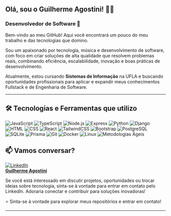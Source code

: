 ## Olá, sou o Guilherme Agostini! 👋🎸

### Desenvolvedor de Software  🚀

Bem-vindo ao meu GitHub! Aqui você encontrará um pouco do meu trabalho e das tecnologias que domino. 

Sou um apaixonado por tecnologia, música e desenvolvimento de software, com foco em criar soluções de alta qualidade que resolvem problemas reais, combinando eficiência, escalabilidade, inovação e boas práticas de desenvolvimento. 

Atualmente, estou cursando **Sistemas de Informação** na UFLA e buscando oportunidades profissionais para aplicar e expandir meus conhecimentos Fullstack e de Engenharia de Software.

---

## 🛠️ Tecnologias e Ferramentas que utilizo

![JavaScript](https://img.shields.io/badge/JavaScript-F7DF1E?style=for-the-badge&logo=javascript&logoColor=black)
![TypeScript](https://img.shields.io/badge/TypeScript-3178C6?style=for-the-badge&logo=typescript&logoColor=white)
![Node.js](https://img.shields.io/badge/Node.js-339933?style=for-the-badge&logo=node.js&logoColor=white)
![Express](https://img.shields.io/badge/Express-000000?style=for-the-badge&logo=express&logoColor=white)
![Python](https://img.shields.io/badge/Python-3776AB?style=for-the-badge&logo=python&logoColor=white)
![Django](https://img.shields.io/badge/Django-092E20?style=for-the-badge&logo=django&logoColor=white)
![HTML](https://img.shields.io/badge/HTML-E34F26?style=for-the-badge&logo=html5&logoColor=white)
![CSS](https://img.shields.io/badge/CSS-1572B6?style=for-the-badge&logo=css3&logoColor=white)
![React](https://img.shields.io/badge/React-61DAFB?style=for-the-badge&logo=react&logoColor=black)
![TailwindCSS](https://img.shields.io/badge/Tailwind_CSS-06B6D4?style=for-the-badge&logo=tailwind-css&logoColor=white)
![Bootstrap](https://img.shields.io/badge/Bootstrap-7952B3?style=for-the-badge&logo=bootstrap&logoColor=white)
![PostgreSQL](https://img.shields.io/badge/PostgreSQL-4169E1?style=for-the-badge&logo=postgresql&logoColor=white)
![SQLite](https://img.shields.io/badge/SQLite-003B57?style=for-the-badge&logo=sqlite&logoColor=white)
![Prisma](https://img.shields.io/badge/Prisma-2D3748?style=for-the-badge&logo=prisma&logoColor=white)
![Git](https://img.shields.io/badge/Git-F05032?style=for-the-badge&logo=git&logoColor=white)
![Docker](https://img.shields.io/badge/Docker-2496ED?style=for-the-badge&logo=docker&logoColor=white)
![Linux](https://img.shields.io/badge/Linux-FCC624?style=for-the-badge&logo=linux&logoColor=black)
![Metodologias Ágeis](https://img.shields.io/badge/Agile-009688?style=for-the-badge&logo=agile&logoColor=white)


## 📫 Vamos conversar?
[![LinkedIn](https://img.shields.io/badge/LinkedIn-0077B5?style=for-the-badge&logo=linkedin&logoColor=white)](https://linkedin.com/in/guilhermeagostini)  
[**Guilherme Agostini**](https://linkedin.com/in/guilhermeagostini) 


Se você está interessado em discutir projetos, oportunidades ou trocar ideias sobre tecnologia, sinta-se à vontade para entrar em contato pelo LinkedIn. Adoraria conectar e contribuir para soluções inovadoras!  

⭐️ Sinta-se à vontade para explorar meus repositórios e entrar em contato!  
            
---



<!--
**AgostiniGuilherme/AgostiniGuilherme** is a ✨ _special_ ✨ repository because its `README.md` (this file) appears on your GitHub profile.

Here are some ideas to get you started:

- 🔭 I’m currently working on ...
- 🌱 I’m currently learning ...
- 👯 I’m looking to collaborate on ...
- 🤔 I’m looking for help with ...
- 💬 Ask me about ...
- 📫 How to reach me: ...
- 😄 Pronouns: ...
- ⚡ Fun fact: ...
-->
